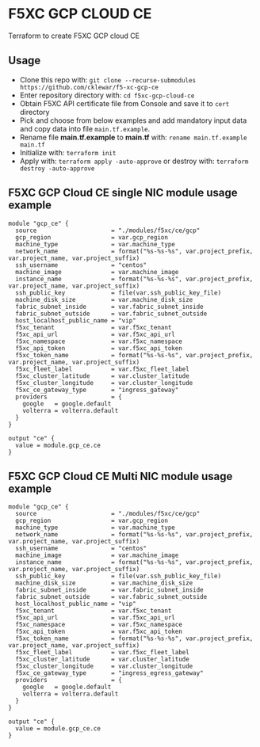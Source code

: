 # F5XC GCP CLOUD CE

Terraform to create F5XC GCP cloud CE

## Usage

- Clone this repo with: `git clone --recurse-submodules https://github.com/cklewar/f5-xc-gcp-ce`
- Enter repository directory with: `cd f5xc-gcp-cloud-ce`
- Obtain F5XC API certificate file from Console and save it to `cert` directory
- Pick and choose from below examples and add mandatory input data and copy data into file `main.tf.example`.
- Rename file __main.tf.example__ to __main.tf__ with: `rename main.tf.example main.tf`
- Initialize with: `terraform init`
- Apply with: `terraform apply -auto-approve` or destroy with: `terraform destroy -auto-approve`

## F5XC GCP Cloud CE single NIC module usage example

````hcl
module "gcp_ce" {
  source                     = "./modules/f5xc/ce/gcp"
  gcp_region                 = var.gcp_region
  machine_type               = var.machine_type
  network_name               = format("%s-%s-%s", var.project_prefix, var.project_name, var.project_suffix)
  ssh_username               = "centos"
  machine_image              = var.machine_image
  instance_name              = format("%s-%s-%s", var.project_prefix, var.project_name, var.project_suffix)
  ssh_public_key             = file(var.ssh_public_key_file)
  machine_disk_size          = var.machine_disk_size
  fabric_subnet_inside       = var.fabric_subnet_inside
  fabric_subnet_outside      = var.fabric_subnet_outside
  host_localhost_public_name = "vip"
  f5xc_tenant                = var.f5xc_tenant
  f5xc_api_url               = var.f5xc_api_url
  f5xc_namespace             = var.f5xc_namespace
  f5xc_api_token             = var.f5xc_api_token
  f5xc_token_name            = format("%s-%s-%s", var.project_prefix, var.project_name, var.project_suffix)
  f5xc_fleet_label           = var.f5xc_fleet_label
  f5xc_cluster_latitude      = var.cluster_latitude
  f5xc_cluster_longitude     = var.cluster_longitude
  f5xc_ce_gateway_type       = "ingress_gateway"
  providers                  = {
    google   = google.default
    volterra = volterra.default
  }
}

output "ce" {
  value = module.gcp_ce.ce
}
````

## F5XC GCP Cloud CE Multi NIC module usage example

````hcl
module "gcp_ce" {
  source                     = "./modules/f5xc/ce/gcp"
  gcp_region                 = var.gcp_region
  machine_type               = var.machine_type
  network_name               = format("%s-%s-%s", var.project_prefix, var.project_name, var.project_suffix)
  ssh_username               = "centos"
  machine_image              = var.machine_image
  instance_name              = format("%s-%s-%s", var.project_prefix, var.project_name, var.project_suffix)
  ssh_public_key             = file(var.ssh_public_key_file)
  machine_disk_size          = var.machine_disk_size
  fabric_subnet_inside       = var.fabric_subnet_inside
  fabric_subnet_outside      = var.fabric_subnet_outside
  host_localhost_public_name = "vip"
  f5xc_tenant                = var.f5xc_tenant
  f5xc_api_url               = var.f5xc_api_url
  f5xc_namespace             = var.f5xc_namespace
  f5xc_api_token             = var.f5xc_api_token
  f5xc_token_name            = format("%s-%s-%s", var.project_prefix, var.project_name, var.project_suffix)
  f5xc_fleet_label           = var.f5xc_fleet_label
  f5xc_cluster_latitude      = var.cluster_latitude
  f5xc_cluster_longitude     = var.cluster_longitude
  f5xc_ce_gateway_type       = "ingress_egress_gateway"
  providers                  = {
    google   = google.default
    volterra = volterra.default
  }
}

output "ce" {
  value = module.gcp_ce.ce
}
````